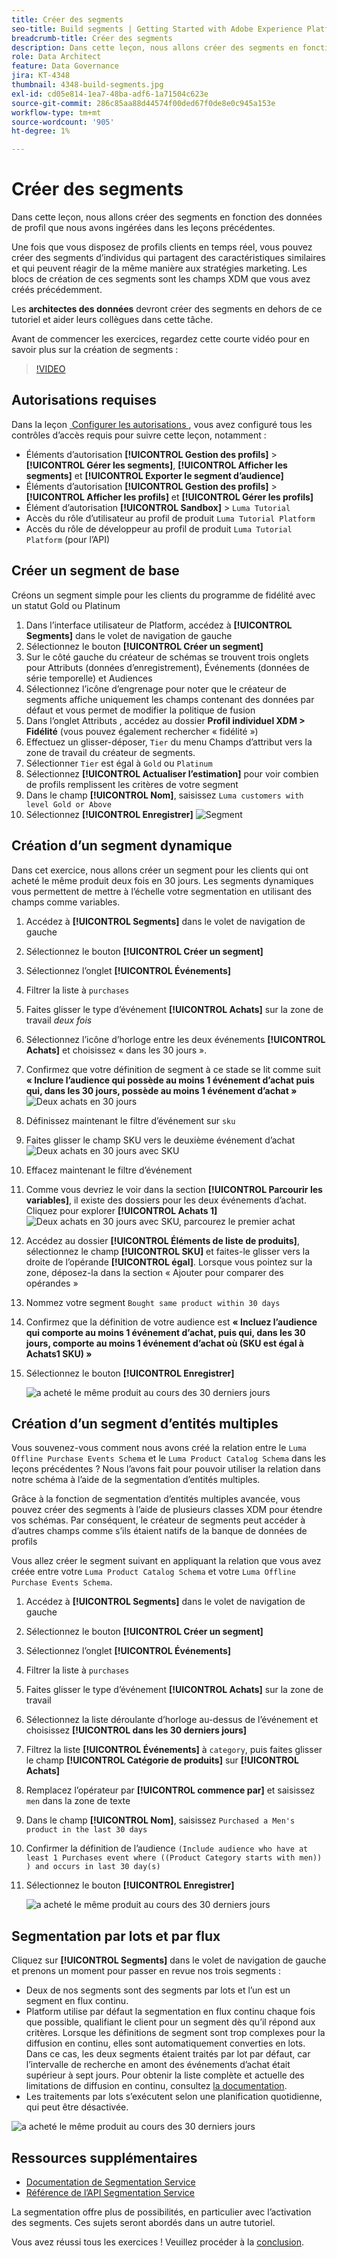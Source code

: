 ```yaml
---
title: Créer des segments
seo-title: Build segments | Getting Started with Adobe Experience Platform for Data Architects and Data Engineers
breadcrumb-title: Créer des segments
description: Dans cette leçon, nous allons créer des segments en fonction des données de profil que nous avons ingérées dans les leçons précédentes.
role: Data Architect
feature: Data Governance
jira: KT-4348
thumbnail: 4348-build-segments.jpg
exl-id: cd05e814-1ea7-48ba-adf6-1a71504c623e
source-git-commit: 286c85aa88d44574f00ded67f0de8e0c945a153e
workflow-type: tm+mt
source-wordcount: '905'
ht-degree: 1%

---
```


# Créer des segments

<!-- 30 min-->
Dans cette leçon, nous allons créer des segments en fonction des données de profil que nous avons ingérées dans les leçons précédentes.

Une fois que vous disposez de profils clients en temps réel, vous pouvez créer des segments d’individus qui partagent des caractéristiques similaires et qui peuvent réagir de la même manière aux stratégies marketing. Les blocs de création de ces segments sont les champs XDM que vous avez créés précédemment.

Les **architectes des données** devront créer des segments en dehors de ce tutoriel et aider leurs collègues dans cette tâche.

Avant de commencer les exercices, regardez cette courte vidéo pour en savoir plus sur la création de segments :
>[!VIDEO](https://video.tv.adobe.com/v/31638?learn=on&enablevpops&captions=fre_fr)


## Autorisations requises

Dans la leçon [&#x200B; Configurer les autorisations &#x200B;](configure-permissions.md), vous avez configuré tous les contrôles d’accès requis pour suivre cette leçon, notamment :

* Éléments d’autorisation **[!UICONTROL Gestion des profils]** > **[!UICONTROL Gérer les segments]**, **[!UICONTROL Afficher les segments]** et **[!UICONTROL Exporter le segment d’audience]**
* Éléments d’autorisation **[!UICONTROL Gestion des profils]** > **[!UICONTROL Afficher les profils]** et **[!UICONTROL Gérer les profils]**
* Élément d’autorisation **[!UICONTROL Sandbox]** > `Luma Tutorial`
* Accès du rôle d’utilisateur au profil de produit `Luma Tutorial Platform`
* Accès du rôle de développeur au profil de produit `Luma Tutorial Platform` (pour l’API)

## Créer un segment de base

Créons un segment simple pour les clients du programme de fidélité avec un statut Gold ou Platinum

1. Dans l’interface utilisateur de Platform, accédez à **[!UICONTROL Segments]** dans le volet de navigation de gauche
1. Sélectionnez le bouton **[!UICONTROL Créer un segment]**
1. Sur le côté gauche du créateur de schémas se trouvent trois onglets pour Attributs (données d’enregistrement), Événements (données de série temporelle) et Audiences
1. Sélectionnez l’icône d’engrenage pour noter que le créateur de segments affiche uniquement les champs contenant des données par défaut et vous permet de modifier la politique de fusion
1. Dans l’onglet Attributs , accédez au dossier **Profil individuel XDM > Fidélité** (vous pouvez également rechercher « fidélité »)
1. Effectuez un glisser-déposer, `Tier` du menu Champs d’attribut vers la zone de travail du créateur de segments.
1. Sélectionner `Tier` est égal à `Gold` ou `Platinum`
1. Sélectionnez **[!UICONTROL Actualiser l’estimation]** pour voir combien de profils remplissent les critères de votre segment
1. Dans le champ **[!UICONTROL Nom]**, saisissez `Luma customers with level Gold or Above`
1. Sélectionnez **[!UICONTROL Enregistrer]**
   ![Segment](assets/segment-goldOrAbove.png)

<!--## Build a sequential segment-->

## Création d’un segment dynamique

Dans cet exercice, nous allons créer un segment pour les clients qui ont acheté le même produit deux fois en 30 jours. Les segments dynamiques vous permettent de mettre à l’échelle votre segmentation en utilisant des champs comme variables.

1. Accédez à **[!UICONTROL Segments]** dans le volet de navigation de gauche
1. Sélectionnez le bouton **[!UICONTROL Créer un segment]**
1. Sélectionnez l’onglet **[!UICONTROL Événements]**
1. Filtrer la liste à `purchases`
1. Faites glisser le type d’événement **[!UICONTROL Achats]** sur la zone de travail _deux fois_
1. Sélectionnez l’icône d’horloge entre les deux événements **[!UICONTROL Achats]** et choisissez « dans les 30 jours ».
1. Confirmez que votre définition de segment à ce stade se lit comme suit **« Inclure l’audience qui possède au moins 1 événement d’achat puis qui, dans les 30 jours, possède au moins 1 événement d’achat »**
   ![Deux achats en 30 jours](assets/segment-twoPurchases.png)
1. Définissez maintenant le filtre d’événement sur `sku`
1. Faites glisser le champ SKU vers le deuxième événement d’achat
   ![Deux achats en 30 jours avec SKU](assets/segment-twoPurchases-addSku.png)
1. Effacez maintenant le filtre d’événement
1. Comme vous devriez le voir dans la section **[!UICONTROL Parcourir les variables]**, il existe des dossiers pour les deux événements d’achat. Cliquez pour explorer **[!UICONTROL Achats 1]**\
   ![Deux achats en 30 jours avec SKU, parcourez le premier achat](assets/segment-twoPurchases-browsePurchaseOne.png)
1. Accédez au dossier **[!UICONTROL Éléments de liste de produits]**, sélectionnez le champ **[!UICONTROL SKU]** et faites-le glisser vers la droite de l’opérande **[!UICONTROL égal]**. Lorsque vous pointez sur la zone, déposez-la dans la section « Ajouter pour comparer des opérandes »
1. Nommez votre segment `Bought same product within 30 days`
1. Confirmez que la définition de votre audience est **« Incluez l’audience qui comporte au moins 1 événement d’achat, puis qui, dans les 30 jours, comporte au moins 1 événement d’achat où (SKU est égal à Achats1 SKU) »**
1. Sélectionnez le bouton **[!UICONTROL Enregistrer]**

   ![a acheté le même produit au cours des 30 derniers jours](assets/segment-boughtSameProduct.png)

## Création d’un segment d’entités multiples

Vous souvenez-vous comment nous avons créé la relation entre le `Luma Offline Purchase Events Schema` et le `Luma Product Catalog Schema` dans les leçons précédentes ? Nous l’avons fait pour pouvoir utiliser la relation dans notre schéma à l’aide de la segmentation d’entités multiples.

Grâce à la fonction de segmentation d’entités multiples avancée, vous pouvez créer des segments à l’aide de plusieurs classes XDM pour étendre vos schémas. Par conséquent, le créateur de segments peut accéder à d’autres champs comme s’ils étaient natifs de la banque de données de profils

Vous allez créer le segment suivant en appliquant la relation que vous avez créée entre votre `Luma Product Catalog Schema` et votre `Luma Offline Purchase Events Schema`.

1. Accédez à **[!UICONTROL Segments]** dans le volet de navigation de gauche
1. Sélectionnez le bouton **[!UICONTROL Créer un segment]**
1. Sélectionnez l’onglet **[!UICONTROL Événements]**
1. Filtrer la liste à `purchases`
1. Faites glisser le type d’événement **[!UICONTROL Achats]** sur la zone de travail
1. Sélectionnez la liste déroulante d’horloge au-dessus de l’événement et choisissez **[!UICONTROL dans les 30 derniers jours]**
1. Filtrez la liste **[!UICONTROL Événements]** à `category`, puis faites glisser le champ **[!UICONTROL Catégorie de produits]** sur **[!UICONTROL Achats]**
1. Remplacez l’opérateur par **[!UICONTROL commence par]** et saisissez `men` dans la zone de texte
1. Dans le champ **[!UICONTROL Nom]**, saisissez `Purchased a Men's product in the last 30 days`
1. Confirmer la définition de l’audience `(Include audience who have at least 1 Purchases event where ((Product Category starts with men)) ) and occurs in last 30 day(s)`
1. Sélectionnez le bouton **[!UICONTROL Enregistrer]**

   ![a acheté le même produit au cours des 30 derniers jours](assets/segment-purchasedMens.png)

## Segmentation par lots et par flux

Cliquez sur **[!UICONTROL Segments]** dans le volet de navigation de gauche et prenons un moment pour passer en revue nos trois segments :

* Deux de nos segments sont des segments par lots et l’un est un segment en flux continu.
* Platform utilise par défaut la segmentation en flux continu chaque fois que possible, qualifiant le client pour un segment dès qu’il répond aux critères. Lorsque les définitions de segment sont trop complexes pour la diffusion en continu, elles sont automatiquement converties en lots. Dans ce cas, les deux segments étaient traités par lot par défaut, car l’intervalle de recherche en amont des événements d’achat était supérieur à sept jours. Pour obtenir la liste complète et actuelle des limitations de diffusion en continu, consultez [la documentation](https://experienceleague.adobe.com/docs/experience-platform/segmentation/ui/streaming-segmentation.html?lang=fr).
* Les traitements par lots s’exécutent selon une planification quotidienne, qui peut être désactivée.

![a acheté le même produit au cours des 30 derniers jours](assets/segment-review.png)

## Ressources supplémentaires

* [Documentation de Segmentation Service](https://experienceleague.adobe.com/docs/experience-platform/segmentation/home.html?lang=fr)
* [Référence de l’API Segmentation Service](https://www.adobe.io/experience-platform-apis/references/segmentation/)

La segmentation offre plus de possibilités, en particulier avec l’activation des segments. Ces sujets seront abordés dans un autre tutoriel.

Vous avez réussi tous les exercices ! Veuillez procéder à la [conclusion](conclusion.md).
